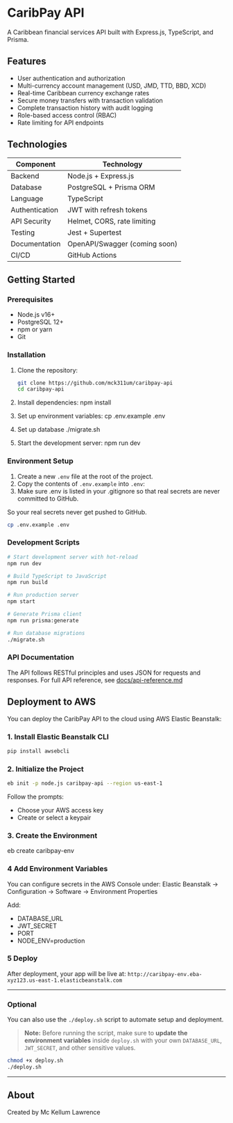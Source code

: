 # CaribPay API

A Caribbean financial services API built with Express.js, TypeScript, and Prisma.

## Features

- User authentication and authorization
- Multi-currency account management (USD, JMD, TTD, BBD, XCD)
- Real-time Caribbean currency exchange rates
- Secure money transfers with transaction validation
- Complete transaction history with audit logging
- Role-based access control (RBAC)
- Rate limiting for API endpoints

## Technologies

| Component      | Technology                    |
| -------------- | ----------------------------- |
| Backend        | Node.js + Express.js          |
| Database       | PostgreSQL + Prisma ORM       |
| Language       | TypeScript                    |
| Authentication | JWT with refresh tokens       |
| API Security   | Helmet, CORS, rate limiting   |
| Testing        | Jest + Supertest              |
| Documentation  | OpenAPI/Swagger (coming soon) |
| CI/CD          | GitHub Actions                |

## Getting Started

### Prerequisites

- Node.js v16+
- PostgreSQL 12+
- npm or yarn
- Git

### Installation

1. Clone the repository:

   ```bash
   git clone https://github.com/mck311um/caribpay-api
   cd caribpay-api
   ```

2. Install dependencies:
   npm install

3. Set up environment variables:
   cp .env.example .env

4. Set up database
   ./migrate.sh

5. Start the development server:
   npm run dev

### Environment Setup

1. Create a new `.env` file at the root of the project.
2. Copy the contents of `.env.example` into `.env`:
3. Make sure .env is listed in your .gitignore so that real secrets are never committed to GitHub.

So your real secrets never get pushed to GitHub.

```bash
cp .env.example .env
```

### Development Scripts

```bash
# Start development server with hot-reload
npm run dev

# Build TypeScript to JavaScript
npm run build

# Run production server
npm start

# Generate Prisma client
npm run prisma:generate

# Run database migrations
./migrate.sh

```

### API Documentation

The API follows RESTful principles and uses JSON for requests and responses.
For full API reference, see [docs/api-reference.md](docs/api-reference.md)

## Deployment to AWS

You can deploy the CaribPay API to the cloud using AWS Elastic Beanstalk:

### 1. Install Elastic Beanstalk CLI

```bash
pip install awsebcli
```

### 2. Initialize the Project
```bash
eb init -p node.js caribpay-api --region us-east-1
```
Follow the prompts:

- Choose your AWS access key
- Create or select a keypair

### 3. Create the Environment

eb create caribpay-env

### 4 Add Environment Variables

You can configure secrets in the AWS Console under:
Elastic Beanstalk → Configuration → Software → Environment Properties

Add:

- DATABASE_URL
- JWT_SECRET
- PORT
- NODE_ENV=production

### 5 Deploy

After deployment, your app will be live at:
`http://caribpay-env.eba-xyz123.us-east-1.elasticbeanstalk.com`

---

### Optional

You can also use the `./deploy.sh` script to automate setup and deployment.

> **Note:** Before running the script, make sure to **update the environment variables** inside `deploy.sh` with your own `DATABASE_URL`, `JWT_SECRET`, and other sensitive values.

```bash
chmod +x deploy.sh
./deploy.sh
```

---

## About

Created by Mc Kellum Lawrence
